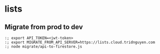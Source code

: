 # lists

## Migrate from prod to dev

```shell
:; export API_TOKEN=<jwt-token>
:; export MIGRATE_FROM_API_SERVER=https://lists.cloud.tridnguyen.com
:; node migrate/api-to-firestore.js
```
